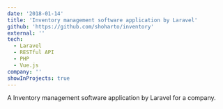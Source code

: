 ```yaml
---
date: '2018-01-14'
title: 'Inventory management software application by Laravel'
github: 'https://github.com/shoharto/inventory'
external: ''
tech:
  - Laravel
  - RESTful API 
  - PHP
  - Vue.js
company: ''
showInProjects: true
---
```


A Inventory management software application by Laravel for a company.
